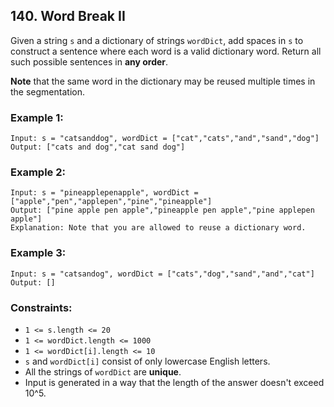 ## 140. Word Break II

Given a string ```s``` and a dictionary of strings ```wordDict```, add spaces in ```s``` to construct a sentence where each word is a valid dictionary word. Return all such possible sentences in **any order**.

**Note** that the same word in the dictionary may be reused multiple times in the segmentation.

### Example 1:
```
Input: s = "catsanddog", wordDict = ["cat","cats","and","sand","dog"]
Output: ["cats and dog","cat sand dog"]
```
### Example 2:
```
Input: s = "pineapplepenapple", wordDict = ["apple","pen","applepen","pine","pineapple"]
Output: ["pine apple pen apple","pineapple pen apple","pine applepen apple"]
Explanation: Note that you are allowed to reuse a dictionary word.
```
### Example 3:
```
Input: s = "catsandog", wordDict = ["cats","dog","sand","and","cat"]
Output: []
```

### Constraints:

* ```1 <= s.length <= 20```
* ```1 <= wordDict.length <= 1000```
* ```1 <= wordDict[i].length <= 10```
* ```s``` and ```wordDict[i]``` consist of only lowercase English letters.
* All the strings of ```wordDict``` are **unique**.
* Input is generated in a way that the length of the answer doesn't exceed 10^5.